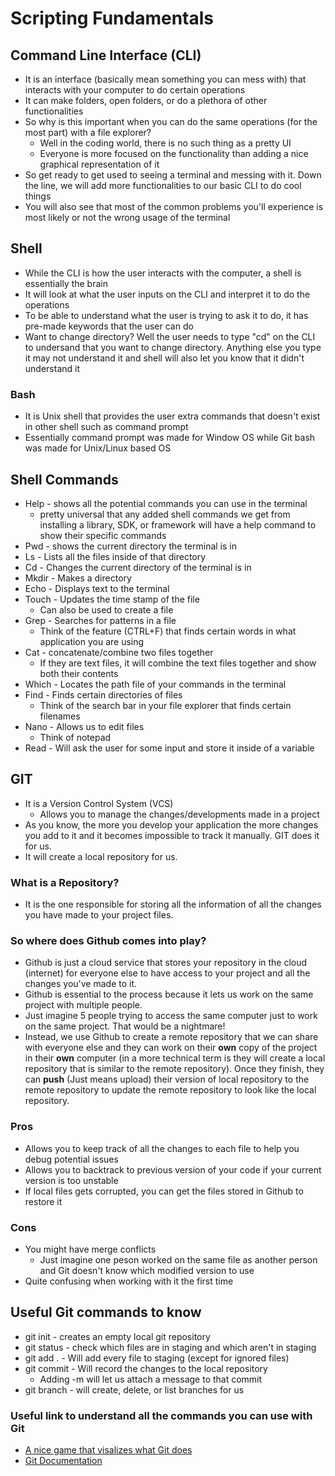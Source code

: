 # Scripting Fundamentals
## Command Line Interface (CLI)
* It is an interface (basically mean something you can mess with) that interacts with your computer to do certain operations
* It can make folders, open folders, or do a plethora of other functionalities
* So why is this important when you can do the same operations (for the most part) with a file explorer?
    * Well in the coding world, there is no such thing as a pretty UI
    * Everyone is more focused on the functionality than adding a nice graphical representation of it
* So get ready to get used to seeing a terminal and messing with it. Down the line, we will add more functionalities to our basic CLI to do cool things
* You will also see that most of the common problems you'll experience is most likely or not the wrong usage of the terminal

## Shell
* While the CLI is how the user interacts with the computer, a shell is essentially the brain
* It will look at what the user inputs on the CLI and interpret it to do the operations
* To be able to understand what the user is trying to ask it to do, it has pre-made keywords that the user can do
* Want to change directory? Well the user needs to type "cd" on the CLI to undersand that you want to change directory. Anything else you type it may not understand it and shell will also let you know that it didn't understand it
### Bash
* It is Unix shell that provides the user extra commands that doesn't exist in other shell such as command prompt
* Essentially command prompt was made for Window OS while Git bash was made for Unix/Linux based OS

## Shell Commands
* Help - shows all the potential commands you can use in the terminal 
    * pretty universal that any added shell commands we get from installing a library, SDK, or framework will have a help command to show their specific commands
* Pwd - shows the current directory the terminal is in
* Ls - Lists all the files inside of that directory 
* Cd - Changes the current directory of the terminal is in
* Mkdir - Makes a directory
* Echo - Displays text to the terminal
* Touch - Updates the time stamp of the file
    * Can also be used to create a file
* Grep - Searches for patterns in a file
    * Think of the feature (CTRL+F) that finds certain words in what application you are using
* Cat - concatenate/combine two files together
    * If they are text files, it will combine the text files together and show both their contents
* Which - Locates the path file of your commands in the terminal
* Find - Finds certain directories of files
    * Think of the search bar in your file explorer that finds certain filenames
* Nano - Allows us to edit files
    * Think of notepad
* Read - Will ask the user for some input and store it inside of a variable

## GIT
* It is a Version Control System (VCS)
    * Allows you to manage the changes/developments made in a project
* As you know, the more you develop your application the more changes you add to it and it becomes impossible to track it manually. GIT does it for us.
* It will create a local repository for us.

### What is a Repository?
* It is the one responsible for storing all the information of all the changes you have made to your project files.

### So where does Github comes into play?
* Github is just a cloud service that stores your repository in the cloud (internet) for everyone else to have access to your project and all the changes you've made to it.
* Github is essential to the process because it lets us work on the same project with multiple people. 
* Just imagine 5 people trying to access the same computer just to work on the same project. That would be a nightmare!
* Instead, we use Github to create a remote repository that we can share with everyone else and they can work on their **own** copy of the project in their **own** computer (in a more technical term is they will create a local repository that is similar to the remote repository). Once they finish, they can **push** (Just means upload) their version of local repository to the remote repository to update the remote repository to look like the local repository.

### Pros
* Allows you to keep track of all the changes to each file to help you debug potential issues
* Allows you to backtrack to previous version of your code if your current version is too unstable
* If local files gets corrupted, you can get the files stored in Github to restore it

### Cons
* You might have merge conflicts
    * Just imagine one peson worked on the same file as another person and Git doesn't know which modified version to use
* Quite confusing when working with it the first time

## Useful Git commands to know
* git init - creates an empty local git repository
* git status - check which files are in staging and which aren't in staging
* git add . - Will add every file to staging (except for ignored files)
* git commit - Will record the changes to the local repository
    * Adding -m will let us attach a message to that commit
* git branch - will create, delete, or list branches for us

### Useful link to understand all the commands you can use with Git
* [A nice game that visalizes what Git does](https://learngitbranching.js.org/?locale=en_US)
* [Git Documentation](https://git-scm.com/doc)